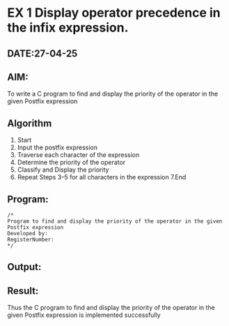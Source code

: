 # EX 1 Display operator precedence in the infix expression.
## DATE:27-04-25
## AIM:
To write a C program to find and display the priority of the operator in the given Postfix expression

## Algorithm
1. Start
2. Input the postfix expression
3. Traverse each character of the expression
4. Determine the priority of the operator
5. Classify and Display the priority
6. Repeat Steps 3–5 for all characters in the expression
7.End 

## Program:
```
/*
Program to find and display the priority of the operator in the given Postfix expression
Developed by: 
RegisterNumber:  
*/
```

## Output:



## Result:
Thus the C program to find and display the priority of the operator in the given Postfix expression is implemented successfully
